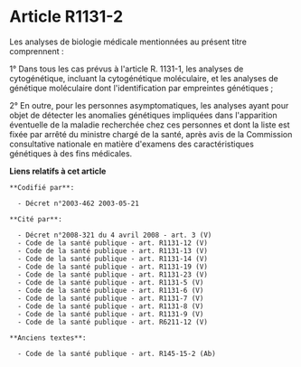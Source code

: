 # Article R1131-2

Les analyses de biologie médicale mentionnées au présent titre comprennent :

1° Dans tous les cas prévus à l'article R. 1131-1, les analyses de cytogénétique, incluant la cytogénétique moléculaire, et
les analyses de génétique moléculaire dont l'identification par empreintes génétiques ;

2° En outre, pour les personnes asymptomatiques, les analyses ayant pour objet de détecter les anomalies génétiques
impliquées dans l'apparition éventuelle de la maladie recherchée chez ces personnes et dont la liste est fixée par arrêté du
ministre chargé de la santé, après avis de la Commission consultative nationale en matière d'examens des caractéristiques
génétiques à des fins médicales.

**Liens relatifs à cet article**

	**Codifié par**:

	  - Décret n°2003-462 2003-05-21

	**Cité par**:

	  - Décret n°2008-321 du 4 avril 2008 - art. 3 (V)
	  - Code de la santé publique - art. R1131-12 (V)
	  - Code de la santé publique - art. R1131-13 (V)
	  - Code de la santé publique - art. R1131-14 (V)
	  - Code de la santé publique - art. R1131-19 (V)
	  - Code de la santé publique - art. R1131-23 (V)
	  - Code de la santé publique - art. R1131-5 (V)
	  - Code de la santé publique - art. R1131-6 (V)
	  - Code de la santé publique - art. R1131-7 (V)
	  - Code de la santé publique - art. R1131-8 (V)
	  - Code de la santé publique - art. R1131-9 (V)
	  - Code de la santé publique - art. R6211-12 (V)

	**Anciens textes**:

	  - Code de la santé publique - art. R145-15-2 (Ab)
